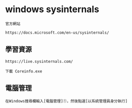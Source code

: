 # windows sysinternals
```
官方網站

https://docs.microsoft.com/en-us/sysinternals/

```
## 學習資源
```
https://live.sysinternals.com/

下載 Coreinfo.exe
```

## 電腦管理

```
在Windows搜尋欄輸入[電腦管理]①，然後點選[以系統管理員身分執行]
```
